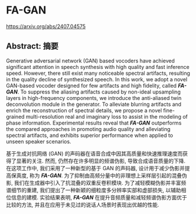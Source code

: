 # FA-GAN

https://arxiv.org/abs/2407.04575

## Abstract: 摘要

Generative adversarial network (GAN) based vocoders have achieved significant attention in speech synthesis with high quality and fast inference speed.
However, there still exist many noticeable spectral artifacts, resulting in the quality decline of synthesized speech.
In this work, we adopt a novel GAN-based vocoder designed for few artifacts and high fidelity, called ***FA-GAN***.
To suppress the aliasing artifacts caused by non-ideal upsampling layers in high-frequency components, we introduce the anti-aliased twin deconvolution module in the generator.
To alleviate blurring artifacts and enrich the reconstruction of spectral details, we propose a novel fine-grained multi-resolution real and imaginary loss to assist in the modeling of phase information.
Experimental results reveal that ***FA-GAN*** outperforms the compared approaches in promoting audio quality and alleviating spectral artifacts, and exhibits superior performance when applied to unseen speaker scenarios.

基于生成对抗网络 (GAN) 的声码器在语音合成中因其高质量和快速推理速度而获得了显著的关注.
然而, 仍然存在许多明显的频谱伪影, 导致合成语音质量的下降.
在这项工作中, 我们采用了一种新型的基于 GAN 的声码器, 设计用于减少伪影并提高保真度, 称为 ***FA-GAN***.
为了抑制由高频分量中的非理想上采样层引起的混叠伪影, 我们在生成器中引入了抗混叠的双重反卷积模块.
为了减轻模糊伪影并丰富频谱细节的重建, 我们提出了一种新颖的细粒度多分辨率实部和虚部损失, 以辅助相位信息的建模.
实验结果表明, ***FA-GAN*** 在提升音频质量和减轻频谱伪影方面优于比较的方法, 并且在应用于未见过的说话人场景时表现出优越的性能.